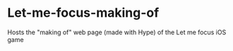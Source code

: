 # Let-me-focus-making-of
Hosts the "making of" web page (made with Hype) of the Let me focus iOS game

